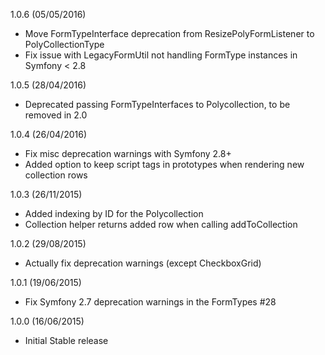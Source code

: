 1.0.6 (05/05/2016)

 * Move FormTypeInterface deprecation from ResizePolyFormListener to PolyCollectionType
 * Fix issue with LegacyFormUtil not handling FormType instances in Symfony < 2.8

1.0.5 (28/04/2016)

 * Deprecated passing FormTypeInterfaces to Polycollection, to be removed in 2.0

1.0.4 (26/04/2016)

 * Fix misc deprecation warnings with Symfony 2.8+
 * Added option to keep script tags in prototypes when rendering new collection rows

1.0.3 (26/11/2015)

 * Added indexing by ID for the Polycollection
 * Collection helper returns added row when calling addToCollection

1.0.2 (29/08/2015)

 * Actually fix deprecation warnings (except CheckboxGrid)

1.0.1 (19/06/2015)

 * Fix Symfony 2.7 deprecation warnings in the FormTypes #28

1.0.0 (16/06/2015)

 * Initial Stable release
